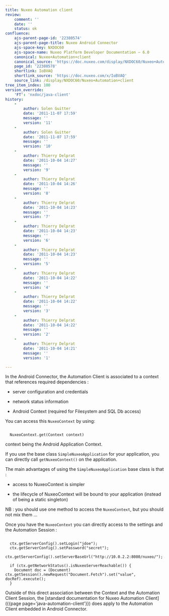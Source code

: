 ```yaml
---
title: Nuxeo Automation client
review:
    comment: ''
    date: ''
    status: ok
confluence:
    ajs-parent-page-id: '22380574'
    ajs-parent-page-title: Nuxeo Android Connector
    ajs-space-key: NXDOC60
    ajs-space-name: Nuxeo Platform Developer Documentation — 6.0
    canonical: Nuxeo+Automation+client
    canonical_source: 'https://doc.nuxeo.com/display/NXDOC60/Nuxeo+Automation+client'
    page_id: '22380578'
    shortlink: IoBVAQ
    shortlink_source: 'https://doc.nuxeo.com/x/IoBVAQ'
    source_link: /display/NXDOC60/Nuxeo+Automation+client
tree_item_index: 100
version_override:
    'FT': 'nxdoc/java-client'
history:
    -
        author: Solen Guitter
        date: '2011-11-07 17:59'
        message: ''
        version: '11'
    -
        author: Solen Guitter
        date: '2011-11-07 17:59'
        message: ''
        version: '10'
    -
        author: Thierry Delprat
        date: '2011-10-04 14:27'
        message: ''
        version: '9'
    -
        author: Thierry Delprat
        date: '2011-10-04 14:26'
        message: ''
        version: '8'
    -
        author: Thierry Delprat
        date: '2011-10-04 14:23'
        message: ''
        version: '7'
    -
        author: Thierry Delprat
        date: '2011-10-04 14:23'
        message: ''
        version: '6'
    -
        author: Thierry Delprat
        date: '2011-10-04 14:23'
        message: ''
        version: '5'
    -
        author: Thierry Delprat
        date: '2011-10-04 14:22'
        message: ''
        version: '4'
    -
        author: Thierry Delprat
        date: '2011-10-04 14:22'
        message: ''
        version: '3'
    -
        author: Thierry Delprat
        date: '2011-10-04 14:22'
        message: ''
        version: '2'
    -
        author: Thierry Delprat
        date: '2011-10-04 14:21'
        message: ''
        version: '1'

---
```

In the Android Connector, the Automation Client is associated to a context that references required dependencies :

*   server configuration and credentials

*   network status information

*   Android Context (required for Filesystem and SQL Db access)

You can access this `NuxeoContext` by using:

```

  NuxeoContext.get(Context context)

```

context being the Android Application Context.

If you use the base class `SimpleNuxeoApplication` for your application, you can directly call `getNuxeoContext()` on the application.

The main advantages of using the `SimpleNuxeoApplication` base class is that :

*   access to NuxeoContext is simpler

*   the lifecycle of NuxeoContext will be bound to your application (instead of being a static singleton)

NB : you should use one method to access the `NuxeoContext`, but you should not mix them ...

Once you have the `NuxeoContext` you can directly access to the settings and the Automation Session :

```

  ctx.getServerConfig().setLogin("jdoe");
  ctx.getServerConfig().setPassword("secret");
  ctx.getServerConfig().setServerBaseUrl("http://10.0.2.2:8080/nuxeo/");

  if (ctx.getNetworkStatus().isNuxeoServerReachable()) {
    Document doc = (Document) ctx.getSession().newRequest("Document.Fetch").set("value", docRef).execute();
  }

```

Outside of this direct association between the Context and the Automation Client Session, the [standard documentation for Nuxeo Automation Client]({{page page='java-automation-client'}}) does apply to the Automation Client embedded in Android Connector.
